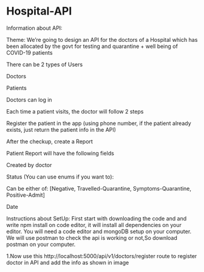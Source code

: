 # Hospital-API
Information about API:

Theme:
We’re going to design an API for the doctors of a Hospital which has been allocated by the govt for testing and quarantine + well being of COVID-19 patients

There can be 2 types of Users

Doctors

Patients

Doctors can log in

Each time a patient visits, the doctor will follow 2 steps

Register the patient in the app (using phone number, if the patient already exists, just return the patient info in the API)

After the checkup, create a Report

Patient Report will have the following fields

Created by doctor

Status (You can use enums if you want to):

Can be either of: [Negative, Travelled-Quarantine, Symptoms-Quarantine, Positive-Admit]

Date

Instructions about SetUp:
First start with downloading the code and and write npm install on code editor, it will install all dependencies on your editor. You will need a code editor and mongoDB setup on your computer. We will use postman to check the api is working or not,So download postman on your computer.

1.Now use this http://localhost:5000/api/v1/doctors/register route to register doctor in API and add the info as shown in image


